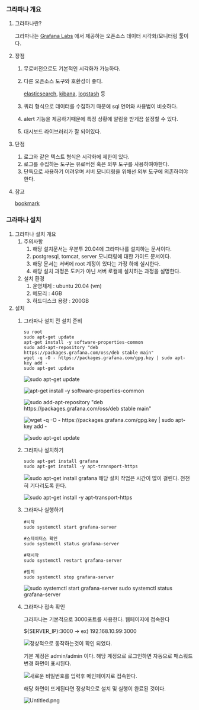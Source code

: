 
### 그라파나 개요

1. 그라파나란?

	그라파나는 [Grafana Labs](https://grafana.com/) 에서 제공하는 오픈소스 데이터 시각화/모니터링 툴이다.

2. 장점
	1. 무료버전으로도 기본적인 시각화가 가능하다.
	2. 다른 오픈소스 도구와 호환성이 좋다.

		[elasticsearch](https://www.elastic.co/kr/elasticsearch/), [kibana](https://www.elastic.co/kr/kibana/), [logstash](https://www.elastic.co/kr/logstash/) 등

	3. 쿼리 형식으로 데이터를 수집하기 때문에 sql 언어와 사용법이 비슷하다.
	4. alert 기능을 제공하기때문에 특정 상황에 알림을 받게끔 설정할 수 있다.
	5. 대시보드 라이브러리가 잘 되어있다.
3. 단점
	1. 로그와 같은 텍스트 형식은 시각화에 제한이 있다.
	2. 로그를 수집하는 도구는 유료버전 혹은 외부 도구를 사용하여야한다.
	3. 단독으로 사용하기 어려우며 서버 모니터링을 위해선 외부 도구에 의존하여야한다.
4. 참고

	[bookmark](https://grafana.com/products/enterprise/)


### 그라파나 설치

1. 그라파나 설치 개요
	1. 주의사항
		1. 해당 설치문서는 우분투 20.04에 그라파나를 설치하는 문서이다.
		2. postgresql, tomcat, server 모니터링에 대한 가이드 문서이다.
		3. 해당 문서는 서버에 root 계정이 있다는 가정 하에 실시한다.
		4. 해당 설치 과정은 도커가 아닌 서버 로컬에 설치하는 과정을 설명한다.
	2. 설치 환경
		1. 운영체제 : ubuntu 20.04 (vm)
		2. 메모리 : 4GB
		3. 하드디스크 용량 : 200GB
2. 설치
	1. 그라파나 설치 전 설치 준비

		```shell
		su root
		sudo apt-get update
		apt-get install -y software-properties-common
		sudo add-apt-repository "deb https://packages.grafana.com/oss/deb stable main"
		wget -q -O - https://packages.grafana.com/gpg.key | sudo apt-key add -
		sudo apt-get update
		```


		![sudo apt-get update](https://s3.us-west-2.amazonaws.com/secure.notion-static.com/3b3f0938-6c96-4546-9a95-34555ca133a8/Untitled.png?X-Amz-Algorithm=AWS4-HMAC-SHA256&X-Amz-Content-Sha256=UNSIGNED-PAYLOAD&X-Amz-Credential=AKIAT73L2G45EIPT3X45%2F20230918%2Fus-west-2%2Fs3%2Faws4_request&X-Amz-Date=20230918T101244Z&X-Amz-Expires=3600&X-Amz-Signature=fb610ee354f5232aa83cc7e445355dc185ac6dbb0240e16c1cfe1cf6e5deffa3&X-Amz-SignedHeaders=host&x-id=GetObject)


		![apt-get install -y software-properties-common](https://s3.us-west-2.amazonaws.com/secure.notion-static.com/e4caa3e7-cf27-4831-80db-6c5e7701e426/Untitled.png?X-Amz-Algorithm=AWS4-HMAC-SHA256&X-Amz-Content-Sha256=UNSIGNED-PAYLOAD&X-Amz-Credential=AKIAT73L2G45EIPT3X45%2F20230918%2Fus-west-2%2Fs3%2Faws4_request&X-Amz-Date=20230918T101244Z&X-Amz-Expires=3600&X-Amz-Signature=db21c18d977ee8874273bef5ac7f0c0b920924f9d030f69304f5d048e4df92d1&X-Amz-SignedHeaders=host&x-id=GetObject)


		![sudo add-apt-repository "deb https://packages.grafana.com/oss/deb stable main"](https://s3.us-west-2.amazonaws.com/secure.notion-static.com/e184a05e-fa68-4c45-b014-91766b156029/Untitled.png?X-Amz-Algorithm=AWS4-HMAC-SHA256&X-Amz-Content-Sha256=UNSIGNED-PAYLOAD&X-Amz-Credential=AKIAT73L2G45EIPT3X45%2F20230918%2Fus-west-2%2Fs3%2Faws4_request&X-Amz-Date=20230918T101244Z&X-Amz-Expires=3600&X-Amz-Signature=b3d7b8f0e828c5c3f72109c3da765c292cc83491f62623b59ed576a5cceafbb7&X-Amz-SignedHeaders=host&x-id=GetObject)


		![wget -q -O - https://packages.grafana.com/gpg.key | sudo apt-key add -](https://s3.us-west-2.amazonaws.com/secure.notion-static.com/e39da8a4-47eb-421d-a45a-7ae0456ded70/Untitled.png?X-Amz-Algorithm=AWS4-HMAC-SHA256&X-Amz-Content-Sha256=UNSIGNED-PAYLOAD&X-Amz-Credential=AKIAT73L2G45EIPT3X45%2F20230918%2Fus-west-2%2Fs3%2Faws4_request&X-Amz-Date=20230918T101244Z&X-Amz-Expires=3600&X-Amz-Signature=b5e2520dba3fde8b04a8347ffb0f9967db996471f5849482d1aeb7704772e8f7&X-Amz-SignedHeaders=host&x-id=GetObject)


		![sudo apt-get update](https://s3.us-west-2.amazonaws.com/secure.notion-static.com/78ac4226-249c-4fb5-9adc-aa41c5ced33b/Untitled.png?X-Amz-Algorithm=AWS4-HMAC-SHA256&X-Amz-Content-Sha256=UNSIGNED-PAYLOAD&X-Amz-Credential=AKIAT73L2G45EIPT3X45%2F20230918%2Fus-west-2%2Fs3%2Faws4_request&X-Amz-Date=20230918T101244Z&X-Amz-Expires=3600&X-Amz-Signature=cab213102505aae2d08d705423d46d313bafd1623b56a8eea7e422b567124f15&X-Amz-SignedHeaders=host&x-id=GetObject)

	2. 그라파나 설치하기

		```shell
		sudo apt-get install grafana
		sudo apt-get install -y apt-transport-https
		```


		![sudo apt-get install grafana
		해당 설치 작업은 시간이 많이 걸린다. 천천히 기다리도록 한다.](https://s3.us-west-2.amazonaws.com/secure.notion-static.com/eedd12b1-9520-4305-adfe-117ecafce557/Untitled.png?X-Amz-Algorithm=AWS4-HMAC-SHA256&X-Amz-Content-Sha256=UNSIGNED-PAYLOAD&X-Amz-Credential=AKIAT73L2G45EIPT3X45%2F20230918%2Fus-west-2%2Fs3%2Faws4_request&X-Amz-Date=20230918T101244Z&X-Amz-Expires=3600&X-Amz-Signature=24cce861bca28452b6101a84ca274d012c5f5325e98ce7157fa720dd550d8991&X-Amz-SignedHeaders=host&x-id=GetObject)


		![sudo apt-get install -y apt-transport-https](https://s3.us-west-2.amazonaws.com/secure.notion-static.com/1cc7c3ee-bff9-49ff-be2b-916756fa6a39/Untitled.png?X-Amz-Algorithm=AWS4-HMAC-SHA256&X-Amz-Content-Sha256=UNSIGNED-PAYLOAD&X-Amz-Credential=AKIAT73L2G45EIPT3X45%2F20230918%2Fus-west-2%2Fs3%2Faws4_request&X-Amz-Date=20230918T101244Z&X-Amz-Expires=3600&X-Amz-Signature=fc5cd79f45d3c44e2811da5ce6c78845a06c0418250df4746ef41269ad7ac0c3&X-Amz-SignedHeaders=host&x-id=GetObject)

	3. 그라파나 실행하기

		```shell
		#시작
		sudo systemctl start grafana-server
		
		#스테이터스 확인
		sudo systemctl status grafana-server
		
		#재시작
		sudo systemctl restart grafana-server
		
		#정지
		sudo systemctl stop grafana-server
		```


		![sudo systemctl start grafana-server
		sudo systemctl status grafana-server](https://s3.us-west-2.amazonaws.com/secure.notion-static.com/27c5e4ec-2e20-47a1-94e4-923dbbeced40/Untitled.png?X-Amz-Algorithm=AWS4-HMAC-SHA256&X-Amz-Content-Sha256=UNSIGNED-PAYLOAD&X-Amz-Credential=AKIAT73L2G45EIPT3X45%2F20230918%2Fus-west-2%2Fs3%2Faws4_request&X-Amz-Date=20230918T101245Z&X-Amz-Expires=3600&X-Amz-Signature=44ffed724c70b20c029f745ed5bd3bdea285263f19282dec853abbb2a2f32a19&X-Amz-SignedHeaders=host&x-id=GetObject)

	4. 그라파나 접속 확인

		그라파나는 기본적으로 3000포트를 사용한다. 웹페이지에 접속한다


		${SERVER_IP}:3000  → ex) 192.168.10.99:3000


		![정상적으로 동작하는것이 확인 되었다.](https://s3.us-west-2.amazonaws.com/secure.notion-static.com/07aed53c-07d8-4014-8c14-cae85451c2b7/Untitled.png?X-Amz-Algorithm=AWS4-HMAC-SHA256&X-Amz-Content-Sha256=UNSIGNED-PAYLOAD&X-Amz-Credential=AKIAT73L2G45EIPT3X45%2F20230918%2Fus-west-2%2Fs3%2Faws4_request&X-Amz-Date=20230918T101245Z&X-Amz-Expires=3600&X-Amz-Signature=16cc4cbe417801ab897d4bb96ae4cb67f60690810b710502d0e4e81623cad868&X-Amz-SignedHeaders=host&x-id=GetObject)


		기본 계정은 admin/admin 이다. 해당 계정으로 로그인하면 자동으로 패스워드 변경 화면이 표시된다.


		![새로운 비밀번호를 입력후 메인페이지로 접속한다.](https://s3.us-west-2.amazonaws.com/secure.notion-static.com/aa8d6f43-6147-4166-80ce-4cb7bee803ea/Untitled.png?X-Amz-Algorithm=AWS4-HMAC-SHA256&X-Amz-Content-Sha256=UNSIGNED-PAYLOAD&X-Amz-Credential=AKIAT73L2G45EIPT3X45%2F20230918%2Fus-west-2%2Fs3%2Faws4_request&X-Amz-Date=20230918T101245Z&X-Amz-Expires=3600&X-Amz-Signature=8f1be89efcfb03e7d396d224c39614588a7ab492243aca5dd4b6041023f85d13&X-Amz-SignedHeaders=host&x-id=GetObject)


		해당 화면이 뜨게된다면 정상적으로 설치 및 실행이 완료된 것이다.


		![Untitled.png](https://s3.us-west-2.amazonaws.com/secure.notion-static.com/113ef4a7-8f22-40ae-b35d-032a62bb479e/Untitled.png?X-Amz-Algorithm=AWS4-HMAC-SHA256&X-Amz-Content-Sha256=UNSIGNED-PAYLOAD&X-Amz-Credential=AKIAT73L2G45EIPT3X45%2F20230918%2Fus-west-2%2Fs3%2Faws4_request&X-Amz-Date=20230918T101245Z&X-Amz-Expires=3600&X-Amz-Signature=ce843e8c1087259fbd3635cf9198e84fa8cc05cd174ca6c22b5bb0dcad2993db&X-Amz-SignedHeaders=host&x-id=GetObject)

